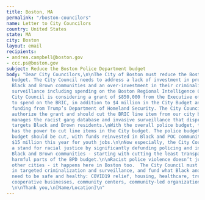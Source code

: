 ```yaml
---
title: Boston, MA
permalink: "/boston-councilors"
name: Letter to City Councilors
country: United States
state: MA
city: Boston
layout: email
recipients:
- andrea.campbell@boston.gov
- ccc.ps@boston.gov
subject: Reduce the Boston Police Department budget
body: "Dear City Councilors,\n\nThe City of Boston must reduce the Boston Police Department
  budget. The City Council needs to address a lack of investment in predominantly
  Black and Brown communities and an over-investment in their criminalization and
  surveillance including spending on the Boston Regional Intelligence Center (BRIC).\n\nThe
  City Council is considering a grant of $850,000 from the Executive of Public Safety
  to spend on the BRIC, in addition to $4 million in the City Budget and other federal
  funding from Trump’s Department of Homeland Security. The City Council should not
  authorize the grant and should cut the BRIC line item from our city budget. BRIC
  manages the racist gang database and invasive surveillance that disproportionately
  targets Black and Brown residents.\nWith the overall police budget, the City Council
  has the power to cut line items in the City budget. The police budget and overtime
  budget should be cut, with funds reinvested in Black and POC communities including
  $15 million this year for youth jobs.\n\nNow especially, the City Council can take
  a stand for racial justice by significantly defunding policing and investing in
  Black and Brown communities - starting with cutting the least transparent and most
  harmful parts of the BPD budget.\n\nRacist police violence doesn’t just happen in
  other cities - it happens here in Boston too.  The City Council must stop investing
  in targeted criminalization and surveillance, and fund what Black and Brown communities
  need to be safe and healthy: COVID19 relief, housing, healthcare, treatment, healing,
  cooperative businesses, community centers, community-led organizations and projects.
  \n\nThank you,\n[Name/Location]\n"
---
```


